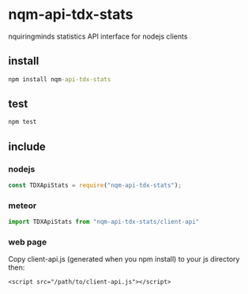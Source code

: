 # nqm-api-tdx-stats
nquiringminds statistics API interface for nodejs clients

## install
```cmd
npm install nqm-api-tdx-stats
```

## test
```cmd
npm test
```
## include

### nodejs
```js
const TDXApiStats = require("nqm-api-tdx-stats");
```

### meteor
```js
import TDXApiStats from "nqm-api-tdx-stats/client-api"
```

### web page
Copy client-api.js (generated when you npm install) to your js directory then:
```
<script src="/path/to/client-api.js"></script>
